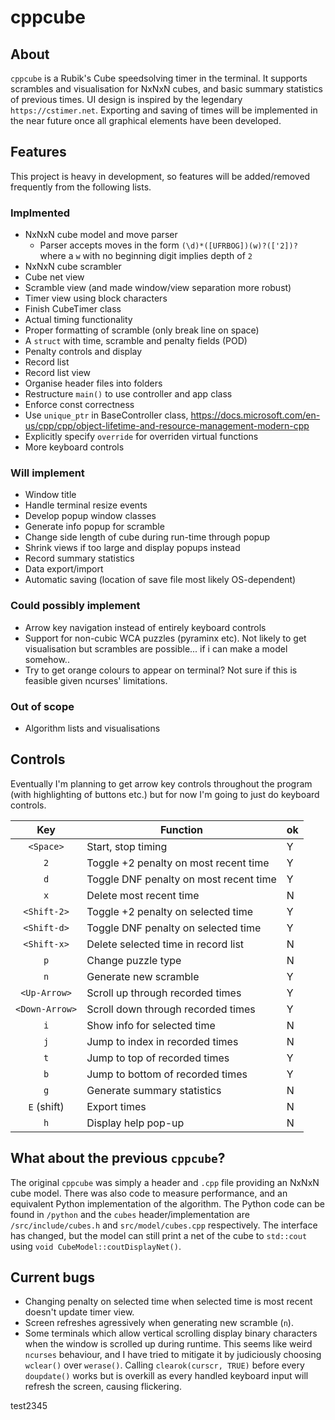 # cppcube

## About
`cppcube` is a Rubik's Cube speedsolving timer in the terminal. It supports scrambles
and visualisation for NxNxN cubes, and basic summary statistics of previous times. 
UI design is inspired by the legendary `https://cstimer.net`.
Exporting and saving of times will be implemented in the near future once
all graphical elements have been developed.

## Features
This project is heavy in development, so features will be added/removed frequently from
the following lists.

### Implmented
- NxNxN cube model and move parser
    - Parser accepts moves in the form `(\d)*([UFRBOG])(w)?(['2])?`
      where a `w` with no beginning digit implies depth of `2`
- NxNxN cube scrambler
- Cube net view
- Scramble view (and made window/view separation more robust)
- Timer view using block characters
- Finish CubeTimer class
- Actual timing functionality
- Proper formatting of scramble (only break line on space)
- A `struct` with time, scramble and penalty fields (POD)
- Penalty controls and display
- Record list
- Record list view
- Organise header files into folders
- Restructure `main()` to use controller and app class
- Enforce const correctness
- Use `unique_ptr` in BaseController class, https://docs.microsoft.com/en-us/cpp/cpp/object-lifetime-and-resource-management-modern-cpp
- Explicitly specify `override` for overriden virtual functions
- More keyboard controls

### Will implement
- Window title
- Handle terminal resize events
- Develop popup window classes
- Generate info popup for scramble
- Change side length of cube during run-time through popup
- Shrink views if too large and display popups instead
- Record summary statistics
- Data export/import
- Automatic saving (location of save file most likely OS-dependent)

### Could possibly implement
- Arrow key navigation instead of entirely keyboard controls
- Support for non-cubic WCA puzzles (pyraminx etc). Not likely to get visualisation
  but scrambles are possible... if i can make a model somehow..
- Try to get orange colours to appear on terminal? Not sure if this is feasible given
  ncurses' limitations.

### Out of scope
- Algorithm lists and visualisations

## Controls
Eventually I'm planning to get arrow key controls throughout the program (with 
highlighting of buttons etc.) but for now I'm going to just do keyboard controls.

| Key            | Function                               |ok|
|:--------------:| -------------------------------------- |--|
| `<Space>`      | Start, stop timing                     |Y |
| `2`            | Toggle +2 penalty on most recent time  |Y |
| `d`            | Toggle DNF penalty on most recent time |Y |
| `x`            | Delete most recent time                |N |
| `<Shift-2>`    | Toggle +2 penalty on selected time     |Y |
| `<Shift-d>`    | Toggle DNF penalty on selected time    |Y |
| `<Shift-x>`    | Delete selected time in record list    |N |
| `p`            | Change puzzle type                     |N |
| `n`            | Generate new scramble                  |Y |
| `<Up-Arrow>`   | Scroll up through recorded times       |Y |
| `<Down-Arrow>` | Scroll down through recorded times     |Y |
| `i`            | Show info for selected time            |N |
| `j`            | Jump to index in recorded times        |N |
| `t`            | Jump to top of recorded times          |Y |
| `b`            | Jump to bottom of recorded times       |Y |
| `g`            | Generate summary statistics            |N |
| `E` (shift)    | Export times                           |N |
| `h`            | Display help pop-up                    |N |

## What about the previous `cppcube`?
The original `cppcube` was simply a header and `.cpp` file providing an
NxNxN cube model. There was also code to measure performance, and an equivalent
Python implementation of the algorithm. The Python code can be found in `/python`
and the `cubes` header/implementation are `/src/include/cubes.h` and 
`src/model/cubes.cpp` respectively. The interface has changed, but the model can
still print a net of the cube to `std::cout` using 
`void CubeModel::coutDisplayNet()`. 

## Current bugs
- Changing penalty on selected time when selected time is most recent doesn't
  update timer view.
- Screen refreshes agressively when generating new scramble (`n`).
- Some terminals which allow vertical scrolling display binary characters
  when the window is scrolled up during runtime. This seems like weird
  `ncurses` behaviour, and I have tried to mitigate it by judiciously
  choosing `wclear()` over `werase()`. Calling `clearok(curscr, TRUE)` 
  before every `doupdate()` works but is overkill as every handled
  keyboard input will refresh the screen, causing flickering.

test2345